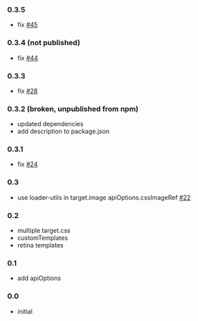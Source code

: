 ### 0.3.5
- fix [#45](https://github.com/mixtur/webpack-spritesmith/issues/45) 
### 0.3.4 (not published)
- fix [#44](https://github.com/mixtur/webpack-spritesmith/issues/44)
### 0.3.3
- fix [#28](https://github.com/mixtur/webpack-spritesmith/issues/28)

### 0.3.2 (broken, unpublished from npm)
- updated dependencies
- add description to package.json

### 0.3.1
- fix [#24](https://github.com/mixtur/webpack-spritesmith/issues/24)

### 0.3
- use loader-utils in target.image apiOptions.cssImageRef [#22](https://github.com/mixtur/webpack-spritesmith/issues/22)

### 0.2
- multiple target.css
- customTemplates
- retina templates

### 0.1
- add apiOptions

### 0.0
- initial
